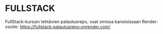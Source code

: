 # FULLSTACK
 FullStack-kurssin tehtävien palautusrepo, osat omissa kansioissaan
 Render-osoite: https://fullstack-palautusrepo.onrender.com/
